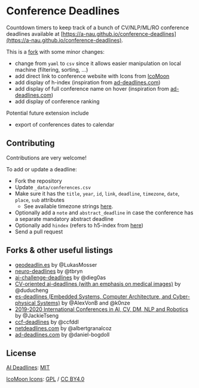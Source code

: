 # Conference Deadlines

Countdown timers to keep track of a bunch of CV/NLP/ML/RO conference deadlines available
at [https://a-nau.github.io/conference-deadlines](https://a-nau.github.io/conference-deadlines).

This is a [fork][2] with some minor changes:

- change from `yaml` to `csv` since it allows easier manipulation on local machine (filtering, sorting, ...)
- add direct link to conference website with Icons from [IcoMoon](https://icomoon.io/#icons-icomoon)
- add display of h-index (inspiration from [ad-deadlines.com][13])
- add display of full conference name on hover (inspiration from [ad-deadlines.com][13])
- add display of conference ranking

Potential future extension include

- export of conferences dates to calendar

## Contributing

Contributions are very welcome!

To add or update a deadline:

- Fork the repository
- Update `_data/conferences.csv`
- Make sure it has the `title`, `year`, `id`, `link`, `deadline`, `timezone`, `date`, `place`, `sub` attributes
    + See available timezone strings [here](https://momentjs.com/timezone/).
- Optionally add a `note` and `abstract_deadline` in case the conference has a separate mandatory abstract deadline
- Optionally add `hindex` (refers to h5-index
  from [here](https://scholar.google.com/citations?view_op=top_venues&vq=eng))
- Send a pull request

## Forks & other useful listings

- [geodeadlin.es][3] by @LukasMosser
- [neuro-deadlines][4] by @tbryn
- [ai-challenge-deadlines][5] by @dieg0as
- [CV-oriented ai-deadlines (with an emphasis on medical images)][8] by @duducheng
- [es-deadlines (Embedded Systems, Computer Architecture, and Cyber-physical Systems)][9] by @AlexVonB and @k0nze
- [2019-2020 International Conferences in AI, CV, DM, NLP and Robotics][10] by @JackieTseng
- [ccf-deadlines][11] by @ccfddl
- [netdeadlines.com][12] by @albertgranalcoz
- [ad-deadlines.com][13] by @daniel-bogdoll

## License

[AI Deadlines](https://github.com/abhshkdz/ai-deadlines): [MIT][1]

[IcoMoon Icons](https://icomoon.io/#icons-icomoon): [GPL](http://www.gnu.org/licenses/gpl.html) / [CC BY4.0](http://creativecommons.org/licenses/by/4.0/)

[1]: https://abhshkdz.mit-license.org/
[2]: http://aideadlin.es/
[3]: https://github.com/LukasMosser/geo-deadlines
[4]: https://github.com/tbryn/neuro-deadlines
[5]: https://github.com/dieg0as/ai-challenge-deadlines
[6]: http://www.conferenceranks.com/#
[8]: https://creedai.github.io/ai-deadlines/
[9]: https://ekut-es.github.io/es-deadlines/
[10]: https://jackietseng.github.io/conference_call_for_paper/conferences.html
[11]: https://ccfddl.github.io/
[12]: https://netdeadlines.com/
[13]: https://ad-deadlines.com/
